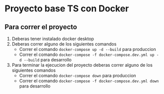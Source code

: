# Proyecto base TS con Docker

## Para correr el proyecto
1. Deberas tener instalado docker desktop
2. Deberas correr alguno de los siguientes comandos
    - Correr el comando `docker-compose up -d --build` para produccion
    - Correr el comando `docker-compose -f docker-compose.dev.yml up -d --build` para desarrollo
3. Para terminar la ejecucion del proyecto deberas correr alguno de los siguientes comandos
    - Correr el comando `docker-compose down` para produccion
    - Correr el comando `docker-compose -f docker-compose.dev.yml down` para desarrollo
